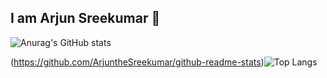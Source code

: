 ## I am Arjun Sreekumar 👋
![Anurag's GitHub stats](https://github-readme-stats.vercel.app/api?username=ArjuntheSreekumar&theme=dark&show_icons=true)

(https://github.com/ArjuntheSreekumar/github-readme-stats)![Top Langs](https://github-readme-stats.vercel.app/api/top-langs/?username=anuraghazra&langs_count=8)
